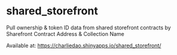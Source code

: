 # shared_storefront
 Pull ownership & token ID data from shared storefront contracts by Sharefront Contract Address & Collection Name
 
 Available at: https://charliedao.shinyapps.io/shared_storefront/
 

